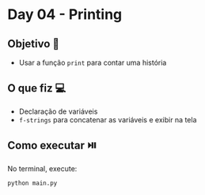# Day 04 - Printing

## Objetivo 🎯
- Usar a função `print` para contar uma história

## O que fiz 💻
- Declaração de variáveis 
- `f-strings` para concatenar as variáveis e exibir na tela
  
## Como executar ⏯️
No terminal, execute:
```bash
python main.py
